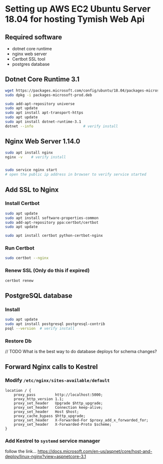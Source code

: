 # Setting up AWS EC2 Ubuntu Server 18.04 for hosting Tymish Web Api

## Required software
* dotnet core runtime
* nginx web server
* Certbot SSL tool
* postgres database

## Dotnet Core Runtime 3.1
```bash
wget https://packages.microsoft.com/config/ubuntu/18.04/packages-microsoft-prod.deb -O packages-microsoft-prod.deb
sudo dpkg -i packages-microsoft-prod.deb

sudo add-apt-repository universe
sudo apt update
sudo apt install apt-transport-https
sudo apt update
sudo apt install dotnet-runtime-3.1
dotnet --info                       # verify install
```


## Nginx Web Server 1.14.0
```bash
sudo apt install nginx
nginx -v    # verify install


sudo service nginx start
# open the public ip address in browser to verify service started
```

## Add SSL to Nginx

### Install Certbot
```bash
sudo apt update
sudo apt install software-properties-common
sudo add-apt-repository ppa:certbot/certbot
sudo apt update

sudo apt install certbot python-certbot-nginx
```

### Run Certbot
```bash
sudo certbot --nginx
```

### Renew SSL (Only do this if expired)
```bash
certbot renew
```

## PostgreSQL database

### Install
```bash
sudo apt update
sudo apt install postgresql postgresql-contrib
psql --version  # verify install
```

### Restore Db
// TODO What is the best way to do database deploys for schema changes?

## Forward Nginx calls to Kestrel
### Modify `/etc/nginx/sites-available/default`
```
location / {
    proxy_pass         http://localhost:5000;
    proxy_http_version 1.1;
    proxy_set_header   Upgrade $http_upgrade;
    proxy_set_header   Connection keep-alive;
    proxy_set_header   Host $host;
    proxy_cache_bypass $http_upgrade;
    proxy_set_header   X-Forwarded-For $proxy_add_x_forwarded_for;
    proxy_set_header   X-Forwarded-Proto $scheme;
}
```

### Add Kestrel to `systemd` service manager
follow the link...
https://docs.microsoft.com/en-us/aspnet/core/host-and-deploy/linux-nginx?view=aspnetcore-3.1